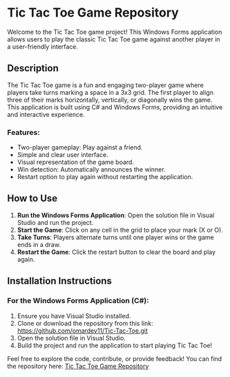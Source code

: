 # Tic Tac Toe Game Repository

Welcome to the Tic Tac Toe game project! This Windows Forms application allows users to play the classic Tic Tac Toe game against another player in a user-friendly interface.

## Description
The Tic Tac Toe game is a fun and engaging two-player game where players take turns marking a space in a 3x3 grid. The first player to align three of their marks horizontally, vertically, or diagonally wins the game. This application is built using C# and Windows Forms, providing an intuitive and interactive experience.

### Features:
- Two-player gameplay: Play against a friend.
- Simple and clear user interface.
- Visual representation of the game board.
- Win detection: Automatically announces the winner.
- Restart option to play again without restarting the application.

## How to Use
1. **Run the Windows Forms Application**: Open the solution file in Visual Studio and run the project.
2. **Start the Game**: Click on any cell in the grid to place your mark (X or O).
3. **Take Turns**: Players alternate turns until one player wins or the game ends in a draw.
4. **Restart the Game**: Click the restart button to clear the board and play again.

## Installation Instructions

### For the Windows Forms Application (C#):
1. Ensure you have Visual Studio installed.
2. Clone or download the repository from this link: https://github.com/omardev11/Tic-Tac-Toe.git
3. Open the solution file in Visual Studio.
4. Build the project and run the application to start playing Tic Tac Toe!

Feel free to explore the code, contribute, or provide feedback! You can find the repository here: [Tic Tac Toe Game Repository](https://github.com/omardev11/Tic-Tac-Toe.git)
